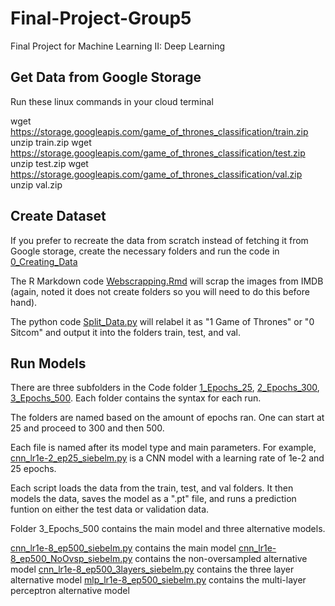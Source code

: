 # Final-Project-Group5
Final Project for Machine Learning II:  Deep Learning

## Get Data from Google Storage
Run these linux commands in your cloud terminal

wget https://storage.googleapis.com/game_of_thrones_classification/train.zip
unzip train.zip
wget https://storage.googleapis.com/game_of_thrones_classification/test.zip
unzip test.zip
wget https://storage.googleapis.com/game_of_thrones_classification/val.zip
unzip val.zip

## Create Dataset
If you prefer to recreate the data from scratch instead of fetching it from Google storage, create the necessary folders and run the code in [0_Creating_Data](0_Creating_dData/)

The R Markdown code [Webscrapping.Rmd](0_Creating_dData/Webscrapping.Rmd) will scrap the images from IMDB (again, noted it does not create folders so you will need to do this before hand).

The python code [Split_Data.py](0_Creating_dData/Split_Data.py) will relabel it as "1 Game of Thrones" or "0 Sitcom" and output it into the folders train, test, and val.

## Run Models

There are three subfolders in the Code folder [1_Epochs_25](1_Epochs_25/), [2_Epochs_300](1_Epochs_25/), [3_Epochs_500](1_Epochs_25/).  Each folder contains the syntax for each run.  

The folders are named based on the amount of epochs ran.  One can start at 25 and proceed to 300 and then 500.

Each file is named after its model type and main parameters.  For example, [cnn_lr1e-2_ep25_siebelm.py](1_Epochs_25/cnn_lr1e-2_ep25_siebelm.py) is a CNN model with a learning rate of 1e-2 and 25 epochs.

Each script loads the data from the train, test, and val folders.  It then models the data, saves the model as a ".pt" file, and runs a prediction funtion on either the test data or validation data.

Folder 3_Epochs_500 contains the main model and three alternative models.

[cnn_lr1e-8_ep500_siebelm.py](3_Epochs_500/cnn_lr1e-8_ep500_siebelm.py) contains the main model
[cnn_lr1e-8_ep500_NoOvsp_siebelm.py](3_Epochs_500/cnn_lr1e-8_ep500_NoOvsp_siebelm.py]) contains the non-oversampled alternative model
[cnn_lr1e-8_ep500_3layers_siebelm.py](3_Epochs_500/cnn_lr1e-8_ep500_3layers_siebelm.py) contains the three layer alternative model
[mlp_lr1e-8_ep500_siebelm.py](3_Epochs_500/mlp_lr1e-8_ep500_siebelm.py) contains the multi-layer perceptron alternative model